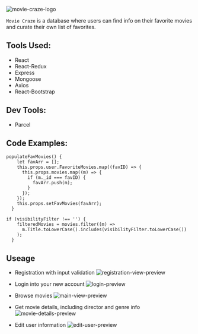 ![movie-craze-logo](https://user-images.githubusercontent.com/77767256/128086463-3794c5e1-621b-4c64-a697-452963ec9f31.jpg)

```Movie Craze``` is a database where users can find info on their favorite movies and curate their own list of favorites.

## Tools Used:
- React 
- React-Redux
- Express
- Mongoose
- Axios
- React-Bootstrap

## Dev Tools:
- Parcel

## Code Examples:
```
populateFavMovies() {
    let favArr = [];
    this.props.user.FavoriteMovies.map((favID) => {
      this.props.movies.map((m) => {
        if (m._id === favID) {
          favArr.push(m);
        }
      });
    });
    this.props.setFavMovies(favArr);
  }
```
```
if (visibilityFilter !== '') {
    filteredMovies = movies.filter((m) =>
      m.Title.toLowerCase().includes(visibilityFilter.toLowerCase())
    );
  }
```

## Useage

- Registration with input validation
![registration-view-preview](https://user-images.githubusercontent.com/77767256/128088680-6ee3049d-5ea0-4f49-8e2e-f6529dd87388.jpg)

- Login into your new account
![login-preview](https://user-images.githubusercontent.com/77767256/128090582-e3537db6-27ef-4066-9639-6e73f5d64646.jpg)


- Browse movies
![main-view-preview](https://user-images.githubusercontent.com/77767256/128090346-7ed3e498-10f3-4ba2-a630-6adc6e94d51a.jpg)

- Get movie details, including director and genre info
![movie-details-preview](https://user-images.githubusercontent.com/77767256/128090144-b511955f-4b3e-4449-a502-56fbb7096826.jpg)

- Edit user information
![edit-user-preview](https://user-images.githubusercontent.com/77767256/128090181-5582c434-7975-4c1e-84c3-32a652931c43.jpg)
